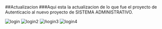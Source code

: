 
##Actualizacion
###Aqui esta la actualizacion de lo que fue el proyecto de Autenticacio al nuevo proyecto de SISTEMA ADMINISTRATIVO.

![login](https://github.com/valehe0710/Auteticacion/assets/159468550/b25f1cd9-3235-4150-b0d6-12597b474986)
![login2](https://github.com/valehe0710/Auteticacion/assets/159468550/6ecb7814-b546-424d-843d-f4103bb767f8)
![ñogin3](https://github.com/valehe0710/Auteticacion/assets/159468550/e20ab3e3-a1d8-4831-85d3-210d28e6f705)
![login4](https://github.com/valehe0710/Auteticacion/assets/159468550/f24648d1-2db6-456e-9c3d-20fa3cde04d1)
